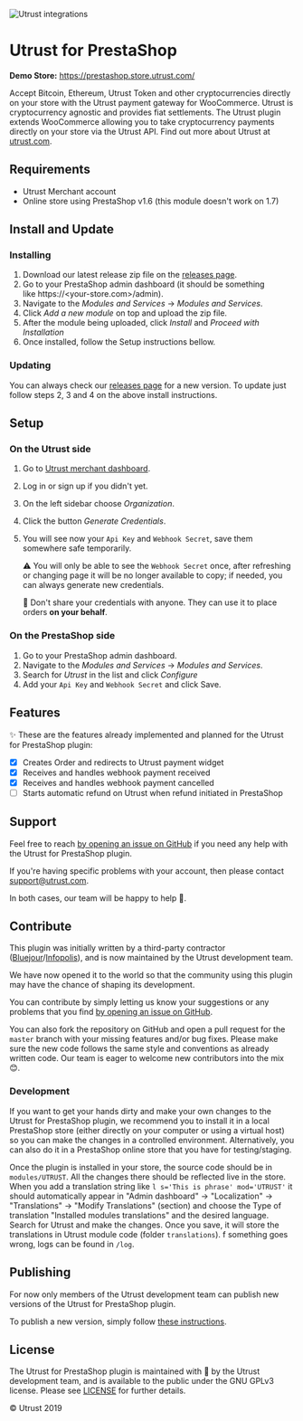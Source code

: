 ![Utrust integrations](https://user-images.githubusercontent.com/1558992/67495646-1e356b00-f673-11e9-8854-1beac877c586.png)

# Utrust for PrestaShop

**Demo Store:** https://prestashop.store.utrust.com/

Accept Bitcoin, Ethereum, Utrust Token and other cryptocurrencies directly on your store with the Utrust payment gateway for WooCommerce.
Utrust is cryptocurrency agnostic and provides fiat settlements.
The Utrust plugin extends WooCommerce allowing you to take cryptocurrency payments directly on your store via the Utrust API.
Find out more about Utrust at [utrust.com](https://utrust.com).

## Requirements

- Utrust Merchant account
- Online store using PrestaShop v1.6 (this module doesn't work on 1.7)

## Install and Update

### Installing

1. Download our latest release zip file on the [releases page](https://github.com/utrustdev/utrust-for-prestashop/releases).
2. Go to your PrestaShop admin dashboard (it should be something like https://<your-store.com>/admin).
3. Navigate to the _Modules and Services_ -> _Modules and Services_.
4. Click _Add a new module_ on top and upload the zip file.
5. After the module being uploaded, click _Install_ and _Proceed with Installation_
6. Once installed, follow the Setup instructions bellow.

### Updating

You can always check our [releases page](https://github.com/utrustdev/utrust-for-prestashop/releases) for a new version. To update just follow steps 2, 3 and 4 on the above install instructions.

## Setup

### On the Utrust side

1. Go to [Utrust merchant dashboard](https://merchants.utrust.com).
2. Log in or sign up if you didn't yet.
3. On the left sidebar choose _Organization_.
4. Click the button _Generate Credentials_.
5. You will see now your `Api Key` and `Webhook Secret`, save them somewhere safe temporarily.

   :warning: You will only be able to see the `Webhook Secret` once, after refreshing or changing page it will be no longer available to copy; if needed, you can always generate new credentials.

   :no_entry_sign: Don't share your credentials with anyone. They can use it to place orders **on your behalf**.

### On the PrestaShop side

1. Go to your PrestaShop admin dashboard.
2. Navigate to the _Modules and Services_ -> _Modules and Services_.
3. Search for _Utrust_ in the list and click _Configure_
4. Add your `Api Key` and `Webhook Secret` and click Save.

## Features

:sparkles: These are the features already implemented and planned for the Utrust for PrestaShop plugin:

- [x] Creates Order and redirects to Utrust payment widget
- [x] Receives and handles webhook payment received
- [x] Receives and handles webhook payment cancelled
- [ ] Starts automatic refund on Utrust when refund initiated in PrestaShop

## Support

Feel free to reach [by opening an issue on GitHub](https://github.com/utrustdev/utrust-for-prestashop/issues/new) if you need any help with the Utrust for PrestaShop plugin.

If you're having specific problems with your account, then please contact support@utrust.com.

In both cases, our team will be happy to help :purple_heart:.

## Contribute

This plugin was initially written by a third-party contractor ([Bluejour](https://www.bleujour.com/)/[Infopolis](https://www.infopolis.fr/)), and is now maintained by the Utrust development team.

We have now opened it to the world so that the community using this plugin may have the chance of shaping its development.

You can contribute by simply letting us know your suggestions or any problems that you find [by opening an issue on GitHub](https://github.com/utrustdev/utrust-for-prestashop/issues/new).

You can also fork the repository on GitHub and open a pull request for the `master` branch with your missing features and/or bug fixes.
Please make sure the new code follows the same style and conventions as already written code.
Our team is eager to welcome new contributors into the mix :blush:.

### Development

If you want to get your hands dirty and make your own changes to the Utrust for PrestaShop plugin, we recommend you to install it in a local PrestaShop store (either directly on your computer or using a virtual host) so you can make the changes in a controlled environment.
Alternatively, you can also do it in a PrestaShop online store that you have for testing/staging.

Once the plugin is installed in your store, the source code should be in `modules/UTRUST`. All the changes there should be reflected live in the store.
When you add a translation string like `l s='This is phrase' mod='UTRUST'` it should automatically appear in "Admin dashboard" -> "Localization" -> "Translations" -> "Modify Translations" (section) and choose the Type of translation "Installed modules translations" and the desired language. Search for Utrust and make the changes. Once you save, it will store the translations in Utrust module code (folder `translations`).
f something goes wrong, logs can be found in `/log`.

## Publishing

For now only members of the Utrust development team can publish new versions of the Utrust for PrestaShop plugin.

To publish a new version, simply follow [these instructions](https://github.com/utrustdev/utrust-for-prestashop/wiki/Publishing).

## License

The Utrust for PrestaShop plugin is maintained with :purple_heart: by the Utrust development team, and is available to the public under the GNU GPLv3 license. Please see [LICENSE](https://github.com/utrustdev/prestashop/blob/master/LICENSE) for further details.

&copy; Utrust 2019
